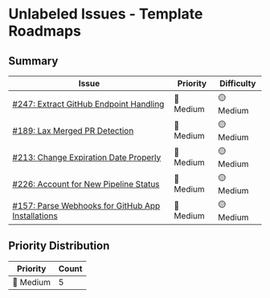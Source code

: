 # Unlabeled Issues - Template Roadmaps

## Summary

| Issue | Priority | Difficulty |
|-------|----------|------------|
| [#247: Extract GitHub Endpoint Handling](issue-247-extract-github-endpoint-handling.md) | :wrench: Medium | :yellow_circle: Medium |
| [#189: Lax Merged PR Detection](issue-189-be-more-lax-on-what-merged-prs-we-detect-but-post-an-alert.md) | :wrench: Medium | :yellow_circle: Medium |
| [#213: Change Expiration Date Properly](issue-213-change-expiration-date-properly.md) | :wrench: Medium | :yellow_circle: Medium |
| [#226: Account for New Pipeline Status](issue-226-account-for-new-pipeline-status-created.md) | :wrench: Medium | :yellow_circle: Medium |
| [#157: Parse Webhooks for GitHub App Installations](issue-157-parse-webhooks-for-github-app-installations.md) | :wrench: Medium | :yellow_circle: Medium |

## Priority Distribution

| Priority | Count |
|----------|-------|
| :wrench: Medium | 5 |